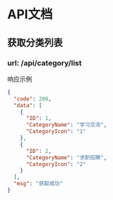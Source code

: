 # API文档

## 获取分类列表

### url:  /api/category/list
响应示例
```json
{
  "code": 200,
  "data": [
    {
      "ID": 1,
      "CategoryName": "学习交流",
      "CategoryIcon": "1"
    },
    {
      "ID": 2,
      "CategoryName": "求职招聘",
      "CategoryIcon": "2"
    }
  ],
  "msg": "获取成功"
}
```